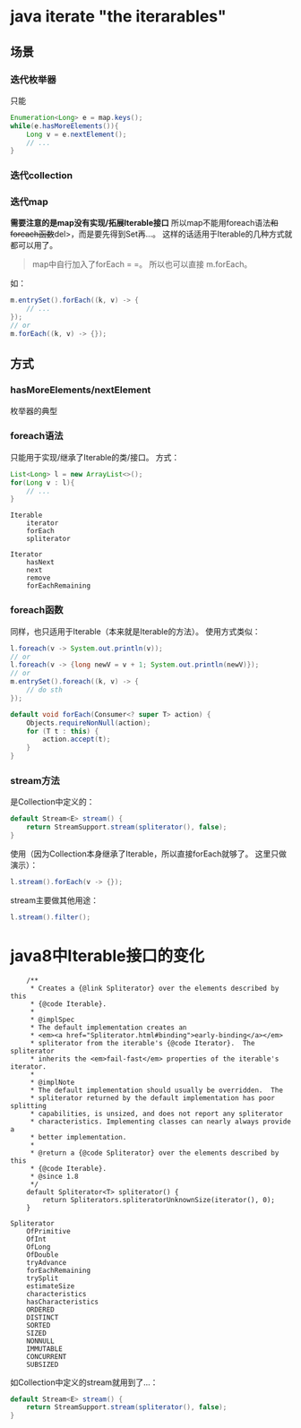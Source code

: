 
# java iterate "the iterarables"

## 场景

### 迭代枚举器
只能
```java
Enumeration<Long> e = map.keys();
while(e.hasMoreElements()){
    Long v = e.nextElement();
    // ...
}
```

### 迭代collection

### 迭代map
**需要注意的是map没有实现/拓展Iterable接口**
所以map不能用foreach语法<del>和foreach函数</del>del>，而是要先得到Set再...。 这样的话适用于Iterable的几种方式就都可以用了。
> map中自行加入了forEach = =。 所以也可以直接 m.forEach。

如：
```java
m.entrySet().forEach((k, v) -> {
    // ...    
});
// or
m.forEach((k, v) -> {});
```

## 方式

### hasMoreElements/nextElement
枚举器的典型

### foreach语法
只能用于实现/继承了Iterable的类/接口。
方式：
```java
List<Long> l = new ArrayList<>();
for(Long v : l){
    // ...
}
```

```
Iterable
    iterator
    forEach
    spliterator    

Iterator
    hasNext
    next
    remove
    forEachRemaining
```


### foreach函数
同样，也只适用于Iterable（本来就是Iterable的方法）。
使用方式类似：
```java
l.foreach(v -> System.out.println(v));
// or
l.foreach(v -> {long newV = v + 1; System.out.println(newV)});
// or
m.entrySet().foreach((k, v) -> {
    // do sth    
});
```


```java
default void forEach(Consumer<? super T> action) {
    Objects.requireNonNull(action);
    for (T t : this) {
        action.accept(t);
    }
}
```

### stream方法
是Collection中定义的：
```java
default Stream<E> stream() {
    return StreamSupport.stream(spliterator(), false);
}
```

使用（因为Collection本身继承了Iterable，所以直接forEach就够了。 这里只做演示）：
```java
l.stream().forEach(v -> {});
```

stream主要做其他用途：
```java
l.stream().filter();
```

# java8中Iterable接口的变化

```
    /**
     * Creates a {@link Spliterator} over the elements described by this
     * {@code Iterable}.
     *
     * @implSpec
     * The default implementation creates an
     * <em><a href="Spliterator.html#binding">early-binding</a></em>
     * spliterator from the iterable's {@code Iterator}.  The spliterator
     * inherits the <em>fail-fast</em> properties of the iterable's iterator.
     *
     * @implNote
     * The default implementation should usually be overridden.  The
     * spliterator returned by the default implementation has poor splitting
     * capabilities, is unsized, and does not report any spliterator
     * characteristics. Implementing classes can nearly always provide a
     * better implementation.
     *
     * @return a {@code Spliterator} over the elements described by this
     * {@code Iterable}.
     * @since 1.8
     */
    default Spliterator<T> spliterator() {
        return Spliterators.spliteratorUnknownSize(iterator(), 0);
    }
```

```
Spliterator
    OfPrimitive
    OfInt
    OfLong
    OfDouble
    tryAdvance
    forEachRemaining
    trySplit
    estimateSize
    characteristics
    hasCharacteristics
    ORDERED
    DISTINCT
    SORTED
    SIZED
    NONNULL
    IMMUTABLE
    CONCURRENT
    SUBSIZED
```

如Collection中定义的stream就用到了...：
```java
default Stream<E> stream() {
    return StreamSupport.stream(spliterator(), false);
}
```
